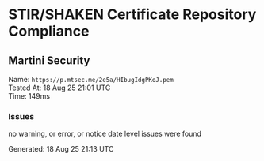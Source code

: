 # STIR/SHAKEN Certificate Repository Compliance

## Martini Security

Name: `https://p.mtsec.me/2e5a/HIbugIdgPKoJ.pem`\
Tested At: 18 Aug 25 21:01 UTC\
Time: 149ms

### Issues

no warning, or error, or notice date level issues were found

Generated: 18 Aug 25 21:13 UTC